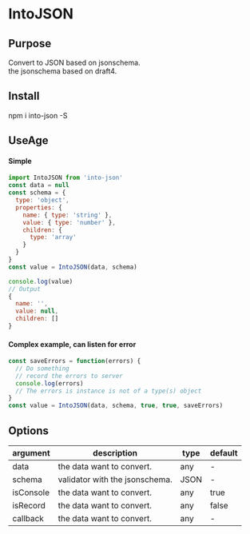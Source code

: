 IntoJSON
========
Purpose
---
Convert to JSON based on jsonschema.<br>
the jsonschema based on draft4.

Install
---
npm i into-json -S

UseAge
---
#### Simple
```js
import IntoJSON from 'into-json'
const data = null
const schema = {
  type: 'object',
  properties: {
    name: { type: 'string' },
    value: { type: 'number' },
    children: {
      type: 'array'
    }
  }
}
const value = IntoJSON(data, schema)

console.log(value)
// Output
{
  name: '',
  value: null,
  children: []
}
```
#### Complex example, can listen for error
```javascript
const saveErrors = function(errors) {
  // Do something
  // record the errors to server
  console.log(errors)
  // The errors is instance is not of a type(s) object
}
const value = IntoJSON(data, schema, true, true, saveErrors)
```

Options
----
| argument | description | type | default |
| --- | --- | --- | --- |
| data | the data want to convert. | any | - |
| schema | validator with the jsonschema. | JSON | - |
| isConsole | the data want to convert. | any | true |
| isRecord | the data want to convert. | any | false |
| callback | the data want to convert. | any | - |